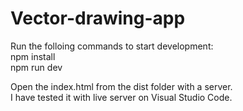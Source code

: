 # Vector-drawing-app

Run the folloing commands to start development:\
    npm install\
    npm run dev

Open the index.html from the dist folder with a server.\
I have tested it with live server on Visual Studio Code.

